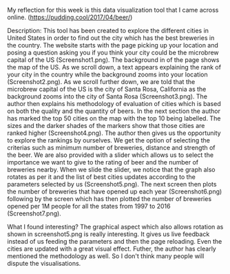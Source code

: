 My reflection for this week is this data visualization tool that I came across online. (https://pudding.cool/2017/04/beer/)

Description:
This tool has been created to explore the different cities in United States in order to find out the city which has the best breweries in the country. 
The website starts with the page picking up your location and posing a question asking you if you think your city could be the microbrew capital of the US (Screenshot1.png).
The background in of the page shows the map of the US.
As we scroll down, a text appears explaining the rank of your city in the country while the background zooms into your location (Screenshot2.png). 
As we scroll further down, we are told that the microbrew capital of the US is the city of Santa Rosa, California as the background zooms into the city of Santa Rosa (Screenshot3.png).
The author then explains his methodology of evaluation of cities which is based on both the quality and the quantity of beers.
In the next section the author has marked the top 50 cities on the map with the top 10 being labelled. The sizes and the darker shades of the markers show that those cities are ranked higher (Screenshot4.png).
The author then gives us the opportunity to explore the rankings by ourselves. We get the option of selecting the criterias such as minimum number of breweries, distance and strength of the beer.
We are also provided with a slider which allows us to select the importance we want to give to the rating of beer and the number of breweries nearby. When we slide the slider, we notice that the graph also rotates as per it and the list of best cities updates according to the parameters selected by us (Screenshot5.png).
The next screen then plots the number of breweries that have opened up each year (Screenshot6.png) following by the screen which has then plotted the number of breweries opened per 1M people for all the states from 1997 to 2016 (Screenshot7.png).

What I found interesting? 
The graphical aspect which also allows rotation as shown in screenshot5.png is really interesting. It gives us live feedback instead of us feeding the parameters and then the page reloading. Even the cities are updated with a great visual effect. Futher, the author has clearly mentioned the methodology as well. So I don't think many people will dispute the visualisations.
